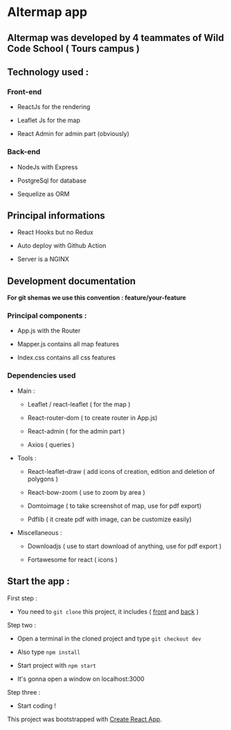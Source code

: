 
# Altermap app

  

## Altermap was developed by 4 teammates of Wild Code School ( Tours campus )

  

## Technology used :

  

### Front-end

  

- ReactJs for the rendering

- Leaflet Js for the map

- React Admin for admin part (obviously)

  

### Back-end

  

- NodeJs with Express

- PostgreSql for database

- Sequelize as ORM

  

## Principal informations

  

- React Hooks but no Redux

- Auto deploy with Github Action

- Server is a NGINX

  

## Development documentation

  

**For git shemas we use this convention : feature/your-feature**

  

### Principal components :

- App.js with the Router

- Mapper.js contains all map features

- Index.css contains all css features

  
  

### Dependencies used

* Main :

	- Leaflet / react-leaflet ( for the map )

	- React-router-dom ( to create router in App.js)

	- React-admin ( for the admin part )

	- Axios ( queries )

  

* Tools :

	- React-leaflet-draw ( add icons of creation, edition and deletion of polygons )

	- React-bow-zoom ( use to zoom by area )

	- Domtoimage ( to take screenshot of map, use for pdf export)

	- Pdflib ( it create pdf with image, can be customize easily)

  

* Miscellaneous :

	- Downloadjs ( use to start download of anything, use for pdf export )

	- Fortawesome for react ( icons )

  

## Start the app :

First step :

- You need to `git clone` this project, it includes ( [front](https://github.com/WildCodeSchool/altermap-front) and [back](https://github.com/WildCodeSchool/altermap-back) )

  

Step two :

- Open a terminal in the cloned project and type `git checkout dev`

-  Also type `npm install`

- Start project with `npm start`

- It's gonna open a window on localhost:3000

Step three :

- Start coding !  

This project was bootstrapped with [Create React App](https://github.com/facebook/create-react-app).